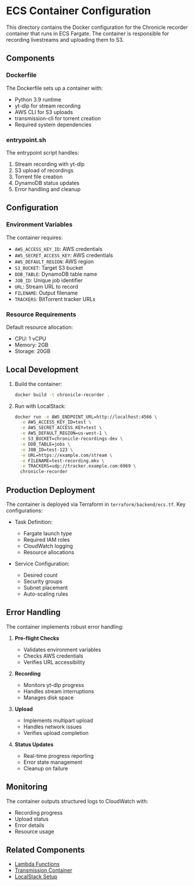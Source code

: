 # ECS Container Configuration

This directory contains the Docker configuration for the Chronicle recorder container that runs in ECS Fargate. The container is responsible for recording livestreams and uploading them to S3.

## Components

### Dockerfile

The Dockerfile sets up a container with:
- Python 3.9 runtime
- yt-dlp for stream recording
- AWS CLI for S3 uploads
- transmission-cli for torrent creation
- Required system dependencies

### entrypoint.sh

The entrypoint script handles:
1. Stream recording with yt-dlp
2. S3 upload of recordings
3. Torrent file creation
4. DynamoDB status updates
5. Error handling and cleanup

## Configuration

### Environment Variables

The container requires:
- `AWS_ACCESS_KEY_ID`: AWS credentials
- `AWS_SECRET_ACCESS_KEY`: AWS credentials
- `AWS_DEFAULT_REGION`: AWS region
- `S3_BUCKET`: Target S3 bucket
- `DDB_TABLE`: DynamoDB table name
- `JOB_ID`: Unique job identifier
- `URL`: Stream URL to record
- `FILENAME`: Output filename
- `TRACKERS`: BitTorrent tracker URLs

### Resource Requirements

Default resource allocation:
- CPU: 1 vCPU
- Memory: 2GB
- Storage: 20GB

## Local Development

1. Build the container:
   ```bash
   docker build -t chronicle-recorder .
   ```

2. Run with LocalStack:
   ```bash
   docker run -e AWS_ENDPOINT_URL=http://localhost:4566 \
     -e AWS_ACCESS_KEY_ID=test \
     -e AWS_SECRET_ACCESS_KEY=test \
     -e AWS_DEFAULT_REGION=us-west-1 \
     -e S3_BUCKET=chronicle-recordings-dev \
     -e DDB_TABLE=jobs \
     -e JOB_ID=test-123 \
     -e URL=https://example.com/stream \
     -e FILENAME=test-recording.mkv \
     -e TRACKERS=udp://tracker.example.com:6969 \
     chronicle-recorder
   ```

## Production Deployment

The container is deployed via Terraform in `terraform/backend/ecs.tf`. Key configurations:

- Task Definition:
  - Fargate launch type
  - Required IAM roles
  - CloudWatch logging
  - Resource allocations

- Service Configuration:
  - Desired count
  - Security groups
  - Subnet placement
  - Auto-scaling rules

## Error Handling

The container implements robust error handling:

1. **Pre-flight Checks**
   - Validates environment variables
   - Checks AWS credentials
   - Verifies URL accessibility

2. **Recording**
   - Monitors yt-dlp progress
   - Handles stream interruptions
   - Manages disk space

3. **Upload**
   - Implements multipart upload
   - Handles network issues
   - Verifies upload completion

4. **Status Updates**
   - Real-time progress reporting
   - Error state management
   - Cleanup on failure

## Monitoring

The container outputs structured logs to CloudWatch with:
- Recording progress
- Upload status
- Error details
- Resource usage

## Related Components

- [Lambda Functions](../../terraform/backend/lambda/README.md)
- [Transmission Container](../transmission/README.md)
- [LocalStack Setup](../localstack/README.md) 